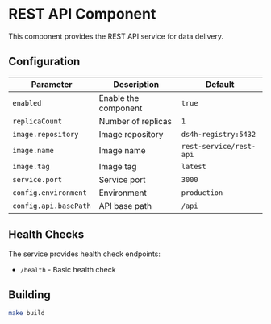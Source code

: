# REST API Component

This component provides the REST API service for data delivery.

## Configuration

| Parameter | Description | Default |
|-----------|-------------|---------|
| `enabled` | Enable the component | `true` |
| `replicaCount` | Number of replicas | `1` |
| `image.repository` | Image repository | `ds4h-registry:5432` |
| `image.name` | Image name | `rest-service/rest-api` |
| `image.tag` | Image tag | `latest` |
| `service.port` | Service port | `3000` |
| `config.environment` | Environment | `production` |
| `config.api.basePath` | API base path | `/api` |

## Health Checks

The service provides health check endpoints:
- `/health` - Basic health check

## Building

```bash
make build
```
